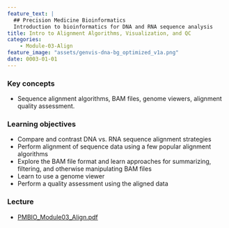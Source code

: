 ```yaml
---
feature_text: |
  ## Precision Medicine Bioinformatics
  Introduction to bioinformatics for DNA and RNA sequence analysis
title: Intro to Alignment Algorithms, Visualization, and QC 
categories:
    - Module-03-Align
feature_image: "assets/genvis-dna-bg_optimized_v1a.png"
date: 0003-01-01
---
```


### Key concepts
* Sequence alignment algorithms, BAM files, genome viewers, alignment quality assessment.

### Learning objectives
* Compare and contrast DNA vs. RNA sequence alignment strategies
* Perform alignment of sequence data using a few popular alignment algorithms
* Explore the BAM file format and learn approaches for summarizing, filtering, and otherwise manipulating BAM files
* Learn to use a genome viewer
* Perform a quality assessment using the aligned data

### Lecture
* [PMBIO_Module03_Align.pdf](https://github.com/griffithlab/pmbio.org/raw/master/assets/lectures/PMBIO_Module03_Align.pdf)

